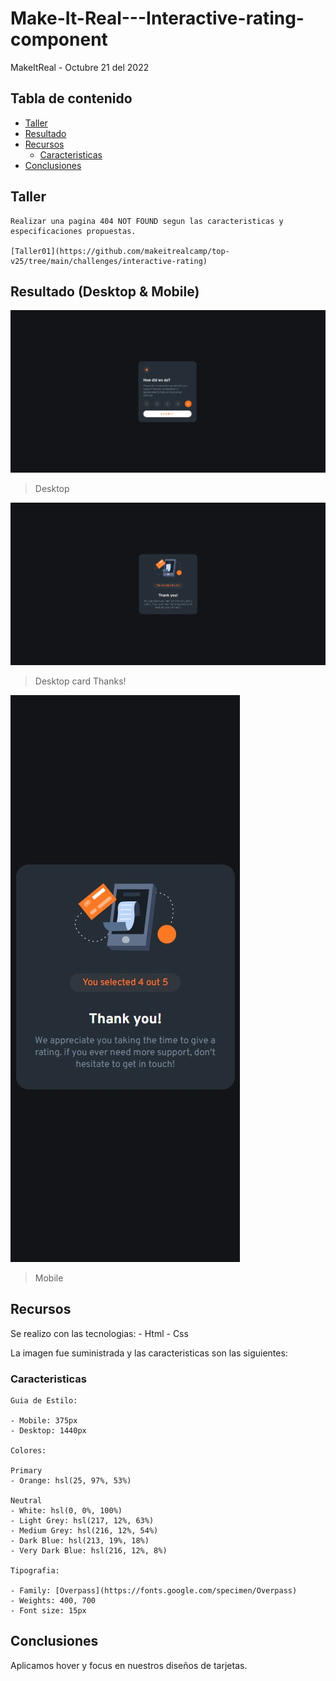 # Make-It-Real---Interactive-rating-component
MakeItReal - Octubre 21 del 2022

## Tabla de contenido

- [Taller](#Taller)
- [Resultado](#Resultado)
- [Recursos](#Recursos)
    - [Caracteristicas](#Caracteristicas)
- [Conclusiones](#Conclusiones)
## Taller
    Realizar una pagina 404 NOT FOUND segun las caracteristicas y especificaciones propuestas.

    [Taller01](https://github.com/makeitrealcamp/top-v25/tree/main/challenges/interactive-rating)

## Resultado (Desktop & Mobile)

![](./display/desktop_card.jpg)

> Desktop

![](./display/desktop_cardThanks.jpg)

> Desktop card Thanks!

![](./display/mobile_cardThanks.jpg)

> Mobile


## Recursos

Se realizo con las tecnologias:
    - Html
    - Css

La imagen fue suministrada y las caracteristicas son las siguientes:

### Caracteristicas

    Guia de Estilo:

    - Mobile: 375px
    - Desktop: 1440px

    Colores:

    Primary
    - Orange: hsl(25, 97%, 53%)

    Neutral
    - White: hsl(0, 0%, 100%)
    - Light Grey: hsl(217, 12%, 63%)
    - Medium Grey: hsl(216, 12%, 54%)
    - Dark Blue: hsl(213, 19%, 18%)
    - Very Dark Blue: hsl(216, 12%, 8%)

    Tipografia:

    - Family: [Overpass](https://fonts.google.com/specimen/Overpass)
    - Weights: 400, 700
    - Font size: 15px

## Conclusiones

Aplicamos hover y focus en nuestros diseños de tarjetas.

